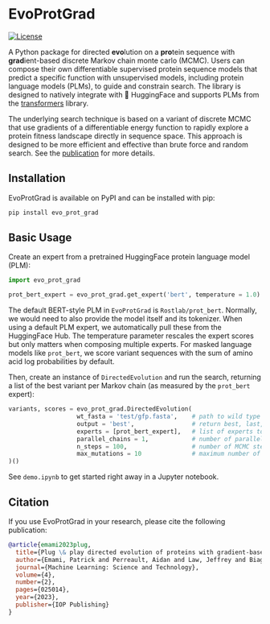 # EvoProtGrad

[![License](https://img.shields.io/badge/License-BSD_3--Clause-blue.svg)](https://opensource.org/licenses/BSD-3-Clause)

A Python package for directed **evo**lution on a **pro**tein sequence with **grad**ient-based discrete Markov chain monte carlo (MCMC). Users can compose their own differentiable supervised protein sequence models that predict a specific function with unsupervised models, including protein language models (PLMs), to guide and constrain search. The library is designed to natively integrate with 🤗 HuggingFace and supports PLMs from the [transformers](https://huggingface.co/docs/transformers/index) library.

The underlying search technique is based on a variant of discrete MCMC that use gradients of a differentiable energy function to rapidly explore a protein fitness landscape directly in sequence space. This approach is designed to be more efficient and effective than brute force and random search. See the [publication](https://doi.org/10.1088/2632-2153/accacd) for more details.


## Installation

EvoProtGrad is available on PyPI and can be installed with pip:

```bash
pip install evo_prot_grad
```

## Basic Usage

Create an expert from a pretrained HuggingFace protein language model (PLM):

```python
import evo_prot_grad

prot_bert_expert = evo_prot_grad.get_expert('bert', temperature = 1.0)
```
The default BERT-style PLM in `EvoProtGrad` is `Rostlab/prot_bert`. Normally, we would need to also provide the model itself and its tokenizer. When using a default PLM expert, we automatically pull these from the HuggingFace Hub. The temperature parameter rescales the expert scores but only matters when composing multiple experts. For masked language models like `prot_bert`, we score variant sequences with the sum of amino acid log probabilities by default.

Then, create an instance of `DirectedEvolution` and run the search, returning a list of the best variant per Markov chain (as measured by the `prot_bert` expert):

```python
variants, scores = evo_prot_grad.DirectedEvolution(
                   wt_fasta = 'test/gfp.fasta',    # path to wild type fasta file
                   output = 'best',                # return best, last, all variants    
                   experts = [prot_bert_expert],   # list of experts to compose
                   parallel_chains = 1,            # number of parallel chains to run
                   n_steps = 100,                  # number of MCMC steps per chain
                   max_mutations = 10              # maximum number of mutations per variant
)()
```

See `demo.ipynb` to get started right away in a Jupyter notebook.

## Citation

If you use EvoProtGrad in your research, please cite the following publication:

```bibtex
@article{emami2023plug,
  title={Plug \& play directed evolution of proteins with gradient-based discrete MCMC},
  author={Emami, Patrick and Perreault, Aidan and Law, Jeffrey and Biagioni, David and John, Peter St},
  journal={Machine Learning: Science and Technology},
  volume={4},
  number={2},
  pages={025014},
  year={2023},
  publisher={IOP Publishing}
}
```
